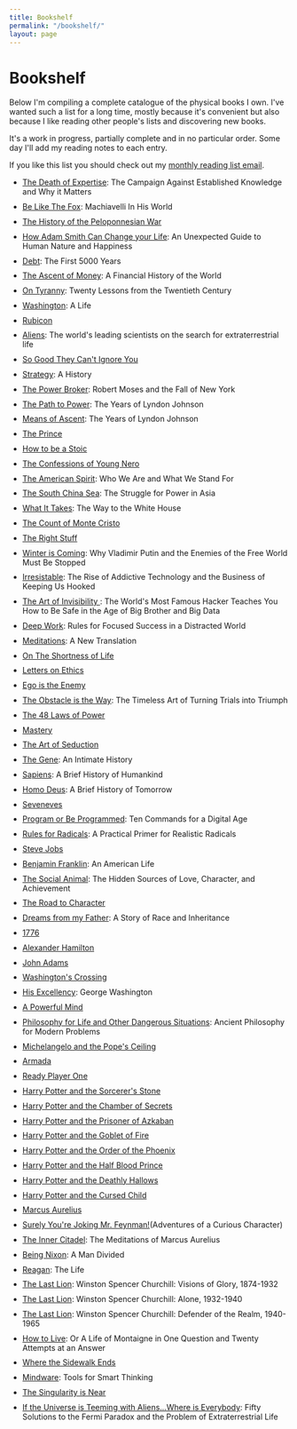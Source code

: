 ```yaml
---
title: Bookshelf
permalink: "/bookshelf/"
layout: page
---
```


<style>
ul li a:visited {
    color: blue;
}
li {
  margin-bottom: .7em;
}
small a {
  color: rgba(0,0,0,.65) !important;
}
</style>

# Bookshelf
Below I'm compiling a complete catalogue of the physical books I own. I've wanted such a list for a long time, mostly because it's convenient but also because I like reading other people's lists and discovering new books.

It's a work in progress, partially complete and in no particular order. Some day I'll add my reading notes to each entry.  

If you like this list you should check out my [monthly reading list email](/newsletter).

- [The Death of Expertise](http://www.amazon.com/dp/0190469412/?tag=tress-20): The Campaign Against Established Knowledge and Why it Matters
- [Be Like The Fox](http://www.amazon.com/dp/0393609723/?tag=tress-20): Machiavelli In His World
- [The History of the Peloponnesian War](http://www.amazon.com/dp/0140440399/?tag=tress-20)
- [How Adam Smith Can Change your Life](http://www.amazon.com/dp/1591847958/?tag=tress-20): An Unexpected Guide to Human Nature and Happiness
- [Debt](http://www.amazon.com/dp/1612194192/?tag=tress-20): The First 5000 Years
- [The Ascent of Money](http://www.amazon.com/dp/0143116177/?tag=tress-20): A Financial History of the World
- [On Tyranny](http://www.amazon.com/dp/0804190119/?tag=tress-20): Twenty Lessons from the Twentieth Century
- [Washington](http://www.amazon.com/dp/0143119966/?tag=tress-20): A Life
- [Rubicon](http://www.amazon.com/dp/1400078970/?tag=tress-20)
- [Aliens](http://www.amazon.com/dp/1250109639/?tag=tress-20): The world's leading scientists on the search for extraterrestrial life
- [So Good They Can't Ignore You](http://www.amazon.com/dp/1455509124/?tag=tress-20)
- [Strategy](http://www.amazon.com/dp/0190229233/?tag=tress-20): A History
- [The Power Broker](http://www.amazon.com/dp/0394720245/?tag=tress-20): Robert Moses and the Fall of New York
- [The Path to Power](http://www.amazon.com/dp/0679729453/?tag=tress-20): The Years of Lyndon Johnson
- [Means of Ascent](http://www.amazon.com/dp/067973371X/?tag=tress-20): The Years of Lyndon Johnson
- [The Prince](http://www.amazon.com/dp/0143105868/?tag=tress-20)
- [How to be a Stoic](http://www.amazon.com/dp/0465097952/?tag=tress-20)
- [The Confessions of Young Nero](http://www.amazon.com/dp/0451473388/?tag=tress-20)
- [The American Spirit](http://www.amazon.com/dp/1501174215/?tag=tress-20): Who We Are and What We Stand For
- [The South China Sea](http://www.amazon.com/dp/0300186835/?tag=tress-20): The Struggle for Power in Asia
- [What It Takes](http://www.amazon.com/dp/0679746498/?tag=tress-20): The Way to the White House
- [The Count of Monte Cristo](http://www.amazon.com/dp/0140449264/?tag=tress-20)
- [The Right Stuff](http://www.amazon.com/dp/0312427565/?tag=tress-20)
- [Winter is Coming](http://www.amazon.com/dp/1610397193/?tag=tress-20): Why Vladimir Putin and the Enemies of the Free World Must Be Stopped
- [Irresistable](http://www.amazon.com/dp/1594206643/?tag=tress-20): The Rise of Addictive Technology and the Business of Keeping Us Hooked
- [The Art of Invisibility ](http://www.amazon.com/dp/0316380504/?tag=tress-20): The World's Most Famous Hacker Teaches You How to Be Safe in the Age of Big Brother and Big Data
- [Deep Work](http://www.amazon.com/dp/1455586692/?tag=tress-20): Rules for Focused Success in a Distracted World
- [Meditations](http://www.amazon.com/dp/B01FOD7CRG/?tag=tress-20): A New Translation
- [On The Shortness of Life](http://www.amazon.com/dp/0143036327/?tag=tress-20)
- [Letters on Ethics](http://www.amazon.com/dp/022626517X/?tag=tress-20)
- [Ego is the Enemy](http://www.amazon.com/dp/1591847818/?tag=tress-20)
- [The Obstacle is the Way](http://www.amazon.com/dp/1591846358/?tag=tress-20): The Timeless Art of Turning Trials into Triumph
- [The 48 Laws of Power](http://www.amazon.com/dp/0140280197/?tag=tress-20)
- [Mastery](http://www.amazon.com/dp/014312417X/?tag=tress-20)
- [The Art of Seduction](http://www.amazon.com/dp/1861977697/?tag=tress-20)
- [The Gene](http://www.amazon.com/dp/147673352X/?tag=tress-20): An Intimate History
- [Sapiens](http://www.amazon.com/dp/0062316095/?tag=tress-20): A Brief History of Humankind
- [Homo Deus](http://www.amazon.com/dp/0062464310/?tag=tress-20): A Brief History of Tomorrow
- [Seveneves](http://www.amazon.com/dp/0062334514/?tag=tress-20)
- [Program or Be Programmed](http://www.amazon.com/dp/159376426X/?tag=tress-20): Ten Commands for a Digital Age
- [Rules for Radicals](http://www.amazon.com/dp/0679721134/?tag=tress-20): A Practical Primer for Realistic Radicals
- [Steve Jobs](http://www.amazon.com/dp/1501127624/?tag=tress-20)
- [Benjamin Franklin](http://www.amazon.com/dp/074325807X/?tag=tress-20): An American Life
- [The Social Animal](http://www.amazon.com/dp/0812979370/?tag=tress-20): The Hidden Sources of Love, Character, and Achievement
- [The Road to Character](http://www.amazon.com/dp/0812983416/?tag=tress-20)
- [Dreams from my Father](http://www.amazon.com/dp/1400082773/?tag=tress-20): A Story of Race and Inheritance
- [1776](http://www.amazon.com/dp/0743226720/?tag=tress-20)
- [Alexander Hamilton](http://www.amazon.com/dp/0143034758/?tag=tress-20)
- [John Adams](http://www.amazon.com/dp/0743223136/?tag=tress-20)
- [Washington's Crossing](http://www.amazon.com/dp/019518159X/?tag=tress-20)
- [His Excellency](http://www.amazon.com/dp/1400032539/?tag=tress-20): George Washington
- [A Powerful Mind](http://www.amazon.com/dp/1612347258/?tag=tress-20)
- [Philosophy for Life and Other Dangerous Situations](http://www.amazon.com/dp/1608682293/?tag=tress-20): Ancient Philosophy for Modern Problems
- [Michelangelo and the Pope's Ceiling](http://www.amazon.com/dp/0142003697/?tag=tress-20)
- [Armada](http://www.amazon.com/dp/0804137277/?tag=tress-20)
- [Ready Player One](http://www.amazon.com/dp/0307887448/?tag=tress-20)
- [Harry Potter and the Sorcerer's Stone](http://www.amazon.com/dp/059035342X/?tag=tress-20)
- [Harry Potter and the Chamber of Secrets](http://www.amazon.com/dp/0439064872/?tag=tress-20)
- [Harry Potter and the Prisoner of Azkaban](http://www.amazon.com/dp/0439136369/?tag=tress-20)
- [Harry Potter and the Goblet of Fire](http://www.amazon.com/dp/0439139600/?tag=tress-20)
- [Harry Potter and the Order of the Phoenix](http://www.amazon.com/dp/0439358078/?tag=tress-20)
- [Harry Potter and the Half Blood Prince](http://www.amazon.com/dp/0439785960/?tag=tress-20)
- [Harry Potter and the Deathly Hallows](http://www.amazon.com/dp/0545139708/?tag=tress-20)
- [Harry Potter and the Cursed Child](http://www.amazon.com/dp/1338099132/?tag=tress-20)
- [Marcus Aurelius ](http://www.amazon.com/dp/0306819163/?tag=tress-20)
- [Surely You're Joking Mr. Feynman!](http://www.amazon.com/dp/0393316041/?tag=tress-20)(Adventures of a Curious Character)
- [The Inner Citadel](http://www.amazon.com/dp/B012HUFJCY/?tag=tress-20): The Meditations of Marcus Aurelius
- [Being Nixon](http://www.amazon.com/dp/0812985419/?tag=tress-20): A Man Divided
- [Reagan](http://www.amazon.com/dp/0307951146/?tag=tress-20): The Life
- [The Last Lion](http://www.amazon.com/dp/0385313489/?tag=tress-20): Winston Spencer Churchill: Visions of Glory, 1874-1932
- [The Last Lion](http://www.amazon.com/dp/0385313314/?tag=tress-20): Winston Spencer Churchill: Alone, 1932-1940
- [The Last Lion](http://www.amazon.com/dp/0345548639/?tag=tress-20): Winston Spencer Churchill: Defender of the Realm, 1940-1965
- [How to Live](http://www.amazon.com/dp/1590514831/?tag=tress-20): Or A Life of Montaigne in One Question and Twenty Attempts at an Answer
- [Where the Sidewalk Ends](http://www.amazon.com/dp/0060572345/?tag=tress-20)
- [Mindware](http://www.amazon.com/dp/0374536244/?tag=tress-20): Tools for Smart Thinking
- [The Singularity is Near](http://www.amazon.com/dp/0143037889/?tag=tress-20)
- [If the Universe is Teeming with Aliens...Where is Everybody](http://www.amazon.com/dp/0387955011/?tag=tress-20): Fifty Solutions to the Fermi Paradox and the Problem of Extraterrestrial Life
